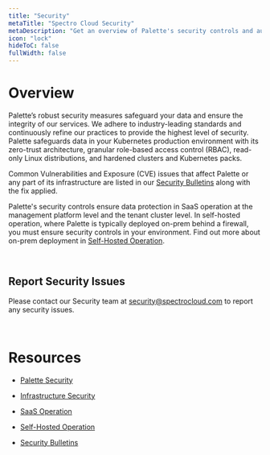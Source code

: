 ```yaml
---
title: "Security"
metaTitle: "Spectro Cloud Security"
metaDescription: "Get an overview of Palette's security controls and audit logs, and learn how to report security issues."
icon: "lock"
hideToC: false
fullWidth: false
---
```


# Overview

Palette’s robust security measures safeguard your data and ensure the integrity of our services. We adhere to industry-leading standards and continuously refine  our practices to provide the highest level of security. Palette safeguards data in your Kubernetes production environment with its zero-trust architecture, granular role-based access control (RBAC), read-only Linux distributions, and hardened clusters and Kubernetes packs. 

Common Vulnerabilities and Exposure (CVE) issues that affect Palette or any part of its infrastructure are listed in our [Security Bulletins](/security/security-bulletins) along with the fix applied.

Palette's security controls ensure data protection in SaaS operation at the management platform level and the tenant cluster level. In self-hosted operation, where Palette is typically deployed on-prem behind a firewall, you must ensure security controls in your environment. Find out more about on-prem deployment in [Self-Hosted Operation](/security/self-hosted-operation).

<br />

## Report Security Issues

Please contact our Security team at security@spectrocloud.com to report any security issues.


<br />

# Resources

- [Palette Security](/security/palette-security)


- [Infrastructure Security](/security/infrastructure)


- [SaaS Operation](/security/saas-operation)


- [Self-Hosted Operation](/security/self-hosted-operation)


- [Security Bulletins](/security/security-bulletins)


<br />

<br />

<br />

<br />

